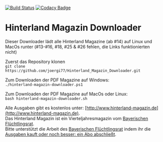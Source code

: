 [![Build Status](https://travis-ci.org/joergi/Hinterland_Magazin_Downloader.svg?branch=master)](https://travis-ci.org/joergi/Hinterland_Magazin_Downloader) [![Codacy Badge](https://api.codacy.com/project/badge/Grade/15cdd52dbc2b4525a71fc836dbcc0426)](https://www.codacy.com/app/joergi/Hinterland_Magazin_Downloader?utm_source=github.com&utm_medium=referral&utm_content=joergi/Hinterland_Magazin_Downloader&utm_campaign=badger)

# Hinterland Magazin Downloader

Dieser Downloader lädt alle Hinterland Magazine (ab #14) auf Linux und MacOs runter 
(#13-#16, #18, #25 & #26 fehlen, die Links funktionierten nicht)

Zuerst das Repository klonen  
`git clone https://github.com/joergi77/Hinterland_Magazin_Downloader.git`   

Zum Downloaden der PDF Magazine auf Windows:  
`./hinterland-magazin-downloader.ps1`


Zum Downloaden der PDF Magazine auf MacOs oder Linux:  
`bash hinterland-magazin-downloader.sh`

Alle Ausgaben gibt es kostenlos unter: [http://www.hinterland-magazin.de](http://www.hinterland-magazin.de).  
Das Hinterland Magazin ist ein Vierteljahresmagazin vom [Bayerischen Flüchtlingsrat](http://www.fluechtlingsrat-bayern.de).  
Bitte unterstützt die Arbeit des [Bayerischen Flüchtlingsrat](http://www.fluechtlingsrat-bayern.de) indem ihr die [Ausgaben kauft oder noch besser: ein Abo abschließt](http://www.hinterland-magazin.de/bestellen.php).

